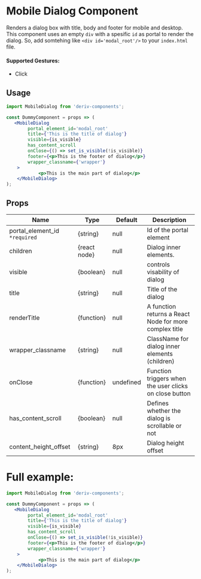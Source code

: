 # Mobile Dialog Component

Renders a dialog box with title, body and footer for mobile and desktop. This component uses an empty `div` with a spesific `id` as portal to render the dialog. So, add somtehing like `<div id='modal_root'/>` to your  `index.html` file.

#### Supported Gestures:

-   Click

## Usage

```jsx
import MobileDialog from 'deriv-components';

const DummyComponent = props => (
   <MobileDialog
        portal_element_id='modal_root'
        title={'This is the title of dialog'}
        visible={is_visible}
        has_content_scroll
        onClose={() => set_is_visible(!is_visible)}
        footer={<p>This is the footer of dialog</p>}
        wrapper_classname={'wrapper'}
    >
            <p>This is the main part of dialog</p>
    </MobileDialog>
);
```

## Props

| Name                          | Type         | Default   | Description                                            |
| ----------------------------- | ------------ | --------- | ------------------------------------------------------ |
| portal\_element\_id `*required` | {string}   | null      | Id of the portal element                               |
| children                      | {react node} | null      | Dialog inner elements.                                 |
| visible                       | {boolean}    | null      | controls visability of dialog                          |
| title                         | {string}     | null      | Title of the dialog                                    |
| renderTitle                   | {function}   | null      | A function returns a React Node for more complex title |
| wrapper_classname             | {string}     | null      | ClassName for dialog inner elements (children)         |
| onClose                       | {function}   | undefined | Function triggers when the user clicks on close button |
| has\_content\_scroll          | {boolean}    | null      | Defines whether the dialog is scrollable or not        |
| content\_height\_offset       | {string}     | 8px       | Dialog height offset                                   |


# Full example:

```jsx
import MobileDialog from 'deriv-components';

const DummyComponent = props => (
   <MobileDialog
        portal_element_id='modal_root'
        title={'This is the title of dialog'}
        visible={is_visible}
        has_content_scroll
        onClose={() => set_is_visible(!is_visible)}
        footer={<p>This is the footer of dialog</p>}
        wrapper_classname={'wrapper'}
    >
            <p>This is the main part of dialog</p>
    </MobileDialog>
);
```
